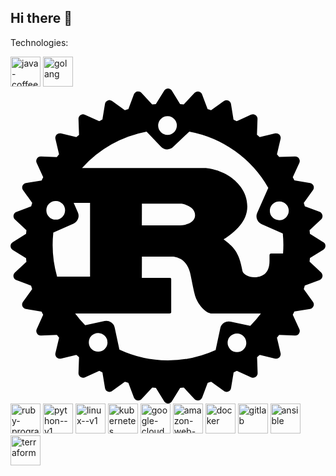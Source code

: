 ## Hi there 👋

<!--
**mskreczko/mskreczko** is a ✨ _special_ ✨ repository because its `README.md` (this file) appears on your GitHub profile.

Here are some ideas to get you started:

- 🔭 I’m currently working on ...
- 🌱 I’m currently learning ...
- 👯 I’m looking to collaborate on ...
- 🤔 I’m looking for help with ...
- 💬 Ask me about ...
- 📫 How to reach me: ...
- 😄 Pronouns: ...
- ⚡ Fun fact: ...
-->
Technologies:

<img width="48" height="48" src="https://img.icons8.com/color/48/java-coffee-cup-logo--v1.png" alt="java-coffee-cup-logo--v1"/>
<img width="48" height="48" src="https://img.icons8.com/color/48/golang.png" alt="golang"/>
<svg xmlns="http://www.w3.org/2000/svg" viewBox="0 0 512 512"><!--!Font Awesome Free 6.6.0 by @fontawesome - https://fontawesome.com License - https://fontawesome.com/license/free Copyright 2024 Fonticons, Inc.--><path d="M508.5 249.8 486.7 236.2c-.2-2-.3-3.9-.6-5.9l18.7-17.5a7.4 7.4 0 0 0 -2.4-12.3l-24-9c-.5-1.9-1.1-3.8-1.7-5.6l15-20.8a7.4 7.4 0 0 0 -4.8-11.5l-25.4-4.2c-.9-1.7-1.8-3.5-2.7-5.2l10.7-23.4a7.4 7.4 0 0 0 -7-10.4l-25.8 .9q-1.8-2.2-3.6-4.4L439 81.8A7.4 7.4 0 0 0 430.2 73L405 78.9q-2.2-1.8-4.4-3.6l.9-25.8a7.4 7.4 0 0 0 -10.4-7L367.7 53.2c-1.7-.9-3.4-1.8-5.2-2.7L358.4 25.1a7.4 7.4 0 0 0 -11.5-4.8L326 35.3c-1.9-.6-3.8-1.1-5.6-1.7l-9-24a7.4 7.4 0 0 0 -12.3-2.4l-17.5 18.7c-2-.2-3.9-.4-5.9-.6L262.3 3.5a7.4 7.4 0 0 0 -12.5 0L236.2 25.3c-2 .2-3.9 .3-5.9 .6L212.9 7.1a7.4 7.4 0 0 0 -12.3 2.4l-9 24c-1.9 .6-3.8 1.1-5.7 1.7l-20.8-15a7.4 7.4 0 0 0 -11.5 4.8l-4.2 25.4c-1.7 .9-3.5 1.8-5.2 2.7L120.9 42.6a7.4 7.4 0 0 0 -10.4 7l.9 25.8c-1.5 1.2-3 2.4-4.4 3.6L81.8 73A7.4 7.4 0 0 0 73 81.8L78.9 107c-1.2 1.5-2.4 2.9-3.6 4.4l-25.8-.9a7.4 7.4 0 0 0 -6.4 3.3 7.4 7.4 0 0 0 -.6 7.1l10.7 23.4c-.9 1.7-1.8 3.4-2.7 5.2L25.1 153.6a7.4 7.4 0 0 0 -4.8 11.5l15 20.8c-.6 1.9-1.1 3.8-1.7 5.7l-24 9a7.4 7.4 0 0 0 -2.4 12.3l18.7 17.5c-.2 2-.4 3.9-.6 5.9L3.5 249.8a7.4 7.4 0 0 0 0 12.5L25.3 275.8c.2 2 .3 3.9 .6 5.9L7.1 299.1a7.4 7.4 0 0 0 2.4 12.3l24 9c.6 1.9 1.1 3.8 1.7 5.7l-15 20.8a7.4 7.4 0 0 0 4.8 11.5l25.4 4.2c.9 1.7 1.8 3.5 2.7 5.1L42.6 391.1a7.4 7.4 0 0 0 .6 7.1 7.1 7.1 0 0 0 6.4 3.3l25.8-.9q1.8 2.2 3.6 4.4L73 430.2A7.4 7.4 0 0 0 81.8 439L107 433.1q2.2 1.8 4.4 3.6l-.9 25.8a7.4 7.4 0 0 0 10.4 7l23.4-10.7c1.7 .9 3.4 1.8 5.1 2.7l4.2 25.4a7.3 7.3 0 0 0 11.5 4.8l20.8-15c1.9 .6 3.8 1.1 5.7 1.7l9 24a7.4 7.4 0 0 0 12.3 2.4l17.5-18.7c2 .2 3.9 .4 5.9 .6l13.5 21.8a7.4 7.4 0 0 0 12.5 0l13.5-21.8c2-.2 3.9-.3 5.9-.6l17.5 18.7a7.4 7.4 0 0 0 12.3-2.4l9-24c1.9-.6 3.8-1.1 5.7-1.7l20.8 15a7.3 7.3 0 0 0 11.5-4.8l4.2-25.4c1.7-.9 3.5-1.8 5.2-2.7l23.4 10.7a7.4 7.4 0 0 0 10.4-7l-.9-25.8q2.2-1.8 4.4-3.6L430.2 439a7.4 7.4 0 0 0 8.8-8.8L433.1 405q1.8-2.2 3.6-4.4l25.8 .9a7.2 7.2 0 0 0 6.4-3.3 7.4 7.4 0 0 0 .6-7.1L458.8 367.7c.9-1.7 1.8-3.4 2.7-5.2l25.4-4.2a7.4 7.4 0 0 0 4.8-11.5l-15-20.8c.6-1.9 1.1-3.8 1.7-5.7l24-9a7.4 7.4 0 0 0 2.4-12.3l-18.7-17.5c.2-2 .4-3.9 .6-5.9l21.8-13.5a7.4 7.4 0 0 0 0-12.5zm-151 129.1A13.9 13.9 0 0 0 341 389.5l-7.6 35.7A187.5 187.5 0 0 1 177 424.4l-7.6-35.7a13.9 13.9 0 0 0 -16.5-10.7l-31.5 6.8a187.4 187.4 0 0 1 -16.3-19.2H258.3c1.7 0 2.9-.3 2.9-1.9V309.6c0-1.6-1.2-1.9-2.9-1.9H213.5l.1-34.4H262c4.4 0 23.7 1.3 29.8 25.9 1.9 7.6 6.2 32.1 9.1 40 2.9 8.8 14.6 26.5 27.1 26.5H407a187.3 187.3 0 0 1 -17.3 20.1zm25.8 34.5A15.2 15.2 0 1 1 368 398.1h.4A15.2 15.2 0 0 1 383.2 413.3zm-225.6-.7a15.2 15.2 0 1 1 -15.3-15.3h.5A15.3 15.3 0 0 1 157.6 412.6zM69.6 234.2l32.8-14.6a13.9 13.9 0 0 0 7.1-18.3L102.7 186h26.6V305.7H75.7A187.7 187.7 0 0 1 69.6 234.2zM58.3 198.1a15.2 15.2 0 0 1 15.2-15.3H74a15.2 15.2 0 1 1 -15.7 15.2zm155.2 24.5 .1-35.3h63.3c3.3 0 23.1 3.8 23.1 18.6 0 12.3-15.2 16.7-27.7 16.7zM399 306.7c-9.8 1.1-20.6-4.1-22-10.1-5.8-32.5-15.4-39.4-30.6-51.4 18.9-12 38.5-29.6 38.5-53.3 0-25.5-17.5-41.6-29.4-49.5-16.8-11-35.3-13.2-40.3-13.2H116.3A187.5 187.5 0 0 1 221.2 70.1l23.5 24.6a13.8 13.8 0 0 0 19.6 .4l26.3-25a187.5 187.5 0 0 1 128.4 91.4l-18 40.6A14 14 0 0 0 408 220.4l34.6 15.3a187.1 187.1 0 0 1 .4 32.5H423.7c-1.9 0-2.7 1.3-2.7 3.1v8.8C421 301 409.3 305.6 399 306.7zM240 60.2A15.2 15.2 0 0 1 255.2 45h.5A15.2 15.2 0 1 1 240 60.2zM436.8 214a15.2 15.2 0 1 1 0-30.5h.4a15.2 15.2 0 0 1 -.4 30.5z"/></svg>
<img width="48" height="48" src="https://img.icons8.com/fluency/48/ruby-programming-language.png" alt="ruby-programming-language"/>
<img width="48" height="48" src="https://img.icons8.com/color/48/python--v1.png" alt="python--v1"/>
<img width="48" height="48" src="https://img.icons8.com/color/48/linux--v1.png" alt="linux--v1"/>
<img width="48" height="48" src="https://img.icons8.com/color/48/kubernetes.png" alt="kubernetes"/>
<img width="48" height="48" src="https://img.icons8.com/color/48/google-cloud.png" alt="google-cloud"/>
<img width="48" height="48" src="https://img.icons8.com/color/48/amazon-web-services.png" alt="amazon-web-services"/>
<img width="48" height="48" src="https://img.icons8.com/fluency/48/docker.png" alt="docker"/>
<img width="48" height="48" src="https://img.icons8.com/color/48/gitlab.png" alt="gitlab"/>
<img width="48" height="48" src="https://img.icons8.com/color/48/ansible.png" alt="ansible"/>
<img width="48" height="48" src="https://img.icons8.com/color/48/terraform.png" alt="terraform"/>

